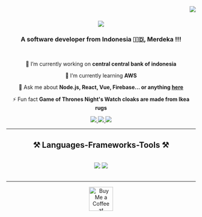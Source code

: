 <img align="right" src="https://visitor-badge.laobi.icu/badge?page_id=salesp07.salesp07" />

<h1 align="center">
    <img src="https://readme-typing-svg.herokuapp.com/?font=Righteous&size=35&center=true&vCenter=true&width=500&height=70&duration=4000&lines=Hallo+Hallo!+👋+I'Herlambang!;" />
</h1>

<h3 align="center">A software developer from Indonesia 🇮🇩, Merdeka !!!</h3>

<br/>

<div align="center">
 
 🔭 I’m currently working on **central central bank of indonesia**
 
 🌱 I’m currently learning **AWS**

💬 Ask me about **Node.js, React, Vue, Firebase... or anything [here](mailto:herlambangbp123@gmail.com)**

⚡ Fun fact **Game of Thrones Night's Watch cloaks are made from Ikea rugs**

 </div>
 
<div align="center"> 
  <a href="mailto:herlambangbp123@gmail.com">
    <img src="https://img.shields.io/badge/Gmail-333333?style=for-the-badge&logo=gmail&logoColor=red" />
  </a>
  <a href="https://linkedin.com/in/herlambangbp" target="_blank">
    <img src="https://img.shields.io/badge/LinkedIn-0077B5?style=for-the-badge&logo=linkedin&logoColor=white" target="_blank" />
  </a>
  <a href="https://linktr.ee/herlambangbp123" target="_blank">
     <img src="https://img.shields.io/badge/Portfolio-FF5722?style=for-the-badge&logo=todoist&logoColor=white" target="_blank" /> <!-- sqlite, safari, google-chrome are other good icon options -->
  </a>
</div>

 <hr/>
 
<h2 align="center">⚒️ Languages-Frameworks-Tools ⚒️</h2>
<br/>
<div align="center">
    <img src="https://skillicons.dev/icons?i=react,vue,angular,bootstrap,mui,html,css,vscode,github,figma,git,scss" />
    <img src="https://skillicons.dev/icons?i=nodejs,javascript,typescript,express,firebase,nextjs,mysql" /><br>
</div>

<br/>
<hr/>

<div align="center">
<a href='https://saweria.co/hbp123' target='_blank'><img height='64' style='border:0px;height:64px;' src='https://storage.ko-fi.com/cdn/kofi1.png?v=3' border='0' alt='Buy Me a Coffee at saweria' /></a>
</div>

<br/>

